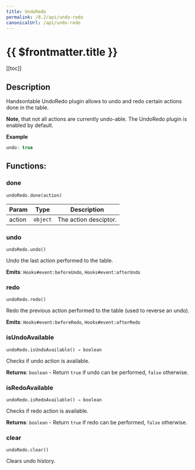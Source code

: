 ```yaml
---
title: UndoRedo
permalink: /8.2/api/undo-redo
canonicalUrl: /api/undo-redo
---
```


# {{ $frontmatter.title }}

[[toc]]

## Description


Handsontable UndoRedo plugin allows to undo and redo certain actions done in the table.

__Note__, that not all actions are currently undo-able. The UndoRedo plugin is enabled by default.


**Example**  
```js
undo: true
```
## Functions:

### done
`undoRedo.done(action)`


| Param | Type | Description |
| --- | --- | --- |
| action | <code>object</code> | The action desciptor. |



### undo
`undoRedo.undo()`

Undo the last action performed to the table.

**Emits**: <code>Hooks#event:beforeUndo</code>, <code>Hooks#event:afterUndo</code>  


### redo
`undoRedo.redo()`

Redo the previous action performed to the table (used to reverse an undo).

**Emits**: <code>Hooks#event:beforeRedo</code>, <code>Hooks#event:afterRedo</code>  


### isUndoAvailable
`undoRedo.isUndoAvailable() ⇒ boolean`

Checks if undo action is available.


**Returns**: <code>boolean</code> - Return `true` if undo can be performed, `false` otherwise.  

### isRedoAvailable
`undoRedo.isRedoAvailable() ⇒ boolean`

Checks if redo action is available.


**Returns**: <code>boolean</code> - Return `true` if redo can be performed, `false` otherwise.  

### clear
`undoRedo.clear()`

Clears undo history.



